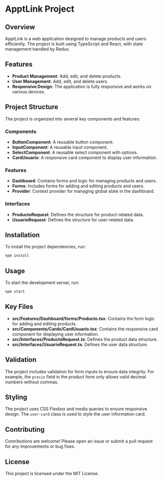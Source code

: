 # ApptLink Project

## Overview

ApptLink is a web application designed to manage products and users efficiently. The project is built using TypeScript and React, with state management handled by Redux.

## Features

- **Product Management**: Add, edit, and delete products.
- **User Management**: Add, edit, and delete users.
- **Responsive Design**: The application is fully responsive and works on various devices.

## Project Structure

The project is organized into several key components and features:

### Components

- **ButtonComponent**: A reusable button component.
- **InputComponent**: A reusable input component.
- **SelectComponent**: A reusable select component with options.
- **CardUsuario**: A responsive card component to display user information.

### Features

- **Dashboard**: Contains forms and logic for managing products and users.
- **Forms**: Includes forms for adding and editing products and users.
- **Provider**: Context provider for managing global state in the dashboard.

### Interfaces

- **ProductoRequest**: Defines the structure for product-related data.
- **UsuarioRequest**: Defines the structure for user-related data.

## Installation

To install the project dependencies, run:

```sh
npm install
```

## Usage

To start the development server, run:

```sh
npm start
```

## Key Files

- **src/Features/Dashboard/forms/Producto.tsx**: Contains the form logic for adding and editing products.
- **src/Components/Cards/CardUsuario.tsx**: Contains the responsive card component for displaying user information.
- **src/Interfaces/ProductoRequest.ts**: Defines the product data structure.
- **src/Interfaces/UsuarioRequest.ts**: Defines the user data structure.

## Validation

The project includes validation for form inputs to ensure data integrity. For example, the `precio` field in the product form only allows valid decimal numbers without commas.

## Styling

The project uses CSS Flexbox and media queries to ensure responsive design. The `user-card` class is used to style the user information card.

## Contributing

Contributions are welcome! Please open an issue or submit a pull request for any improvements or bug fixes.

## License

This project is licensed under the MIT License.